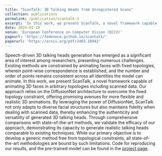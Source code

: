 ```yaml
---
title: "ScanTalk: 3D Talking Heads from Unregistered Scans"
collection: publications
permalink: /publication/scantalk-3
excerpt: 'In this work, we present ScanTalk, a novel framework capable of animating 3D faces in arbitrary topologies including scanned data.'
date: 2024-03-19
venue: 'European Conference on Computer Vision (ECCV)'
pageurl: 'https://fedenoce.github.io/scantalk/'
paperurl: 'https://arxiv.org/pdf/2403.10942'
---
```


Speech-driven 3D talking heads generation has emerged as a significant area of interest among researchers, presenting numerous
challenges. Existing methods are constrained by animating faces with fixed topologies, wherein point-wise correspondence is established, and
the number and order of points remains consistent across all identities the model can animate.
In this work, we present ScanTalk, a novel framework capable of animating 3D faces in arbitrary topologies including scanned data. Our approach relies on the DiffusionNet architecture to overcome the fixed topology constraint, offering promising avenues
for more flexible and realistic 3D animations. 
By leveraging the power of DiffusionNet, ScanTalk not only adapts to diverse facial structures but also maintains fidelity when dealing with scanned data, thereby enhancing the authenticity and versatility of generated 3D talking heads.
Through comprehensive comparisons with state-of-the-art methods, we validate the efficacy of our approach, demonstrating its capacity to generate realistic talking heads comparable to existing techniques. 
While our primary objective is to develop a generic method free from topological
constraints, all state-of-the-art methodologies are bound by such limitations. Code for reproducing our results, and the pre-trained model can be found in the [project page](https://fedenoce.github.io/scantalk/).
